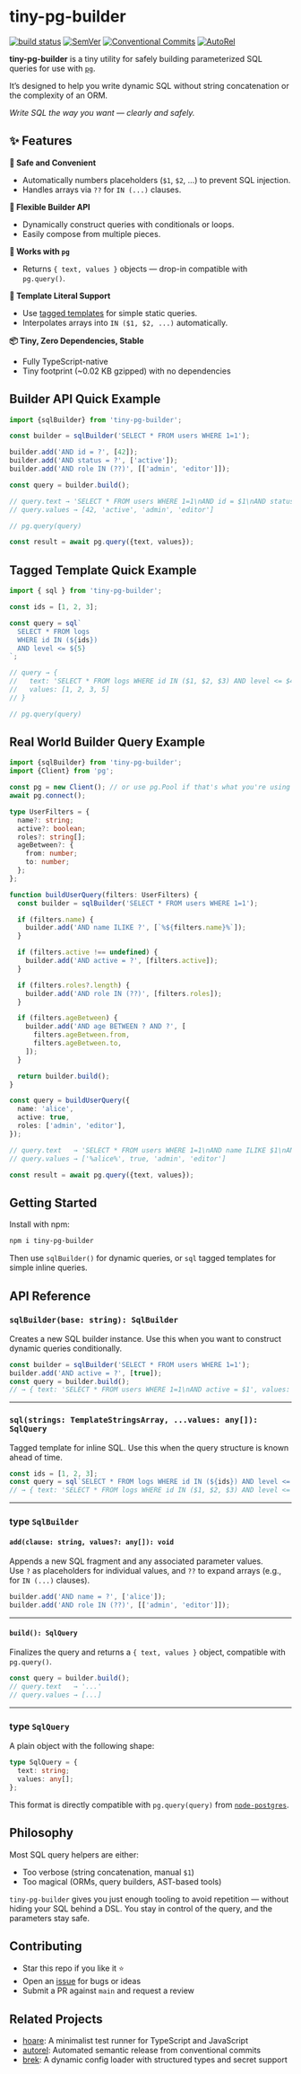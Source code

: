 # tiny-pg-builder

[![build status](https://github.com/mhweiner/tiny-pg-builder/actions/workflows/release.yml/badge.svg)](https://github.com/mhweiner/tiny-pg-builder/actions)
[![SemVer](https://img.shields.io/badge/SemVer-2.0.0-blue)]()
[![Conventional Commits](https://img.shields.io/badge/Conventional%20Commits-1.0.0-yellow.svg)](https://conventionalcommits.org)
[![AutoRel](https://img.shields.io/badge/v2-AutoRel?label=AutoRel&labelColor=0ab5fc&color=grey&link=https%3A%2F%2Fgithub.com%2Fmhweiner%2Fautorel)](https://github.com/mhweiner/autorel)

**tiny-pg-builder** is a tiny utility for safely building parameterized SQL queries for use with [`pg`](https://github.com/brianc/node-postgres).

It’s designed to help you write dynamic SQL without string concatenation or the complexity of an ORM.

_Write SQL the way you want — clearly and safely._

## ✨ Features

**🔐 Safe and Convenient**
- Automatically numbers placeholders (`$1`, `$2`, …) to prevent SQL injection.
- Handles arrays via `??` for `IN (...)` clauses.

**🧰 Flexible Builder API**
- Dynamically construct queries with conditionals or loops.
- Easily compose from multiple pieces.

**🎯 Works with `pg`**
- Returns `{ text, values }` objects — drop-in compatible with `pg.query()`.

**💬 Template Literal Support**
- Use [tagged templates](#-example-tagged-template) for simple static queries.
- Interpolates arrays into `IN ($1, $2, ...)` automatically.

**📦 Tiny, Zero Dependencies, Stable**
- Fully TypeScript-native
- Tiny footprint (~0.02 KB gzipped) with no dependencies

## Builder API Quick Example

```ts
import {sqlBuilder} from 'tiny-pg-builder';

const builder = sqlBuilder('SELECT * FROM users WHERE 1=1');

builder.add('AND id = ?', [42]);
builder.add('AND status = ?', ['active']);
builder.add('AND role IN (??)', [['admin', 'editor']]);

const query = builder.build();

// query.text → 'SELECT * FROM users WHERE 1=1\nAND id = $1\nAND status = $2\nAND role IN ($3, $4)'
// query.values → [42, 'active', 'admin', 'editor']

// pg.query(query)

const result = await pg.query({text, values});
```

## Tagged Template Quick Example

```ts
import { sql } from 'tiny-pg-builder';

const ids = [1, 2, 3];

const query = sql`
  SELECT * FROM logs
  WHERE id IN (${ids})
  AND level <= ${5}
`;

// query → {
//   text: 'SELECT * FROM logs WHERE id IN ($1, $2, $3) AND level <= $4',
//   values: [1, 2, 3, 5]
// }

// pg.query(query)
```

## Real World Builder Query Example

```ts
import {sqlBuilder} from 'tiny-pg-builder';
import {Client} from 'pg';

const pg = new Client(); // or use pg.Pool if that's what you're using
await pg.connect();

type UserFilters = {
  name?: string;
  active?: boolean;
  roles?: string[];
  ageBetween?: {
    from: number;
    to: number;
  };
};

function buildUserQuery(filters: UserFilters) {
  const builder = sqlBuilder('SELECT * FROM users WHERE 1=1');

  if (filters.name) {
    builder.add('AND name ILIKE ?', [`%${filters.name}%`]);
  }

  if (filters.active !== undefined) {
    builder.add('AND active = ?', [filters.active]);
  }

  if (filters.roles?.length) {
    builder.add('AND role IN (??)', [filters.roles]);
  }

  if (filters.ageBetween) {
    builder.add('AND age BETWEEN ? AND ?', [
      filters.ageBetween.from,
      filters.ageBetween.to,
    ]);
  }

  return builder.build();
}

const query = buildUserQuery({
  name: 'alice',
  active: true,
  roles: ['admin', 'editor'],
});

// query.text   → 'SELECT * FROM users WHERE 1=1\nAND name ILIKE $1\nAND active = $2\nAND role IN ($3, $4)'
// query.values → ['%alice%', true, 'admin', 'editor']

const result = await pg.query({text, values});
```

## Getting Started

Install with npm:

```bash
npm i tiny-pg-builder
```

Then use `sqlBuilder()` for dynamic queries, or `sql` tagged templates for simple inline queries.

## API Reference

### `sqlBuilder(base: string): SqlBuilder`

Creates a new SQL builder instance. Use this when you want to construct dynamic queries conditionally.

```ts
const builder = sqlBuilder('SELECT * FROM users WHERE 1=1');
builder.add('AND active = ?', [true]);
const query = builder.build();
// → { text: 'SELECT * FROM users WHERE 1=1\nAND active = $1', values: [true] }
```

---

### `sql(strings: TemplateStringsArray, ...values: any[]): SqlQuery`

Tagged template for inline SQL. Use this when the query structure is known ahead of time.

```ts
const ids = [1, 2, 3];
const query = sql`SELECT * FROM logs WHERE id IN (${ids}) AND level <= ${5}`;
// → { text: 'SELECT * FROM logs WHERE id IN ($1, $2, $3) AND level <= $4', values: [1, 2, 3, 5] }
```

---

### type `SqlBuilder`

#### `add(clause: string, values?: any[]): void`

Appends a new SQL fragment and any associated parameter values.  
Use `?` as placeholders for individual values, and `??` to expand arrays (e.g., for `IN (...)` clauses).

```ts
builder.add('AND name = ?', ['alice']);
builder.add('AND role IN (??)', [['admin', 'editor']]);
```

---

#### `build(): SqlQuery`

Finalizes the query and returns a `{ text, values }` object, compatible with `pg.query()`.

```ts
const query = builder.build();
// query.text   → '...'
// query.values → [...]
```

---

### type `SqlQuery`

A plain object with the following shape:

```ts
type SqlQuery = {
  text: string;
  values: any[];
};
```

This format is directly compatible with `pg.query(query)` from [`node-postgres`](https://github.com/brianc/node-postgres).

## Philosophy 

Most SQL query helpers are either:
- Too verbose (string concatenation, manual `$1`)
- Too magical (ORMs, query builders, AST-based tools)

`tiny-pg-builder` gives you just enough tooling to avoid repetition — without hiding your SQL behind a DSL. You stay in control of the query, and the parameters stay safe.

## Contributing

- Star this repo if you like it ⭐️
- Open an [issue](https://github.com/mhweiner/tiny-pg-builder/issues) for bugs or ideas
- Submit a PR against `main` and request a review

## Related Projects

- [hoare](https://github.com/mhweiner/hoare): A minimalist test runner for TypeScript and JavaScript
- [autorel](https://github.com/mhweiner/autorel): Automated semantic release from conventional commits
- [brek](https://github.com/mhweiner/brek): A dynamic config loader with structured types and secret support